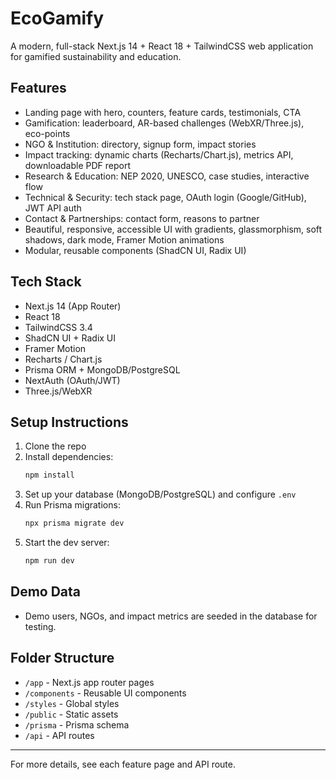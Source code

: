 # EcoGamify

A modern, full-stack Next.js 14 + React 18 + TailwindCSS web application for gamified sustainability and education.

## Features
- Landing page with hero, counters, feature cards, testimonials, CTA
- Gamification: leaderboard, AR-based challenges (WebXR/Three.js), eco-points
- NGO & Institution: directory, signup form, impact stories
- Impact tracking: dynamic charts (Recharts/Chart.js), metrics API, downloadable PDF report
- Research & Education: NEP 2020, UNESCO, case studies, interactive flow
- Technical & Security: tech stack page, OAuth login (Google/GitHub), JWT API auth
- Contact & Partnerships: contact form, reasons to partner
- Beautiful, responsive, accessible UI with gradients, glassmorphism, soft shadows, dark mode, Framer Motion animations
- Modular, reusable components (ShadCN UI, Radix UI)

## Tech Stack
- Next.js 14 (App Router)
- React 18
- TailwindCSS 3.4
- ShadCN UI + Radix UI
- Framer Motion
- Recharts / Chart.js
- Prisma ORM + MongoDB/PostgreSQL
- NextAuth (OAuth/JWT)
- Three.js/WebXR

## Setup Instructions
1. Clone the repo
2. Install dependencies:
   ```bash
   npm install
   ```
3. Set up your database (MongoDB/PostgreSQL) and configure `.env`
4. Run Prisma migrations:
   ```bash
   npx prisma migrate dev
   ```
5. Start the dev server:
   ```bash
   npm run dev
   ```

## Demo Data
- Demo users, NGOs, and impact metrics are seeded in the database for testing.

## Folder Structure
- `/app` - Next.js app router pages
- `/components` - Reusable UI components
- `/styles` - Global styles
- `/public` - Static assets
- `/prisma` - Prisma schema
- `/api` - API routes

---
For more details, see each feature page and API route.
